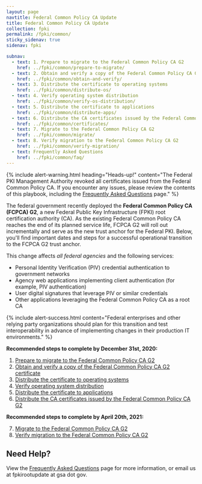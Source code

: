 ```yaml
---
layout: page
navtitle: Federal Common Policy CA Update
title: Federal Common Policy CA Update
collection: fpki
permalink: /fpki/common/
sticky_sidenav: true
sidenav: fpki

subnav:
  - text: 1. Prepare to migrate to the Federal Common Policy CA G2
    href: ../fpki/common/prepare-to-migrate/
  - text: 2. Obtain and verify a copy of the Federal Common Policy CA G2 certificate
    href: ../fpki/common/obtain-and-verify/
  - text: 3. Distribute the certificate to operating systems
    href: ../fpki/common/distribute-os/
  - text: 4. Verify operating system distribution
    href: ../fpki/common/verify-os-distribution/
  - text: 5. Distribute the certificate to applications
    href: ../fpki/common/distribute-apps/
  - text: 6. Distribute the CA certificates issued by the Federal Common Policy CA G2
    href: ../fpki/common/certificates/
  - text: 7. Migrate to the Federal Common Policy CA G2
    href: ../fpki/common/migrate/
  - text: 8. Verify migration to the Federal Common Policy CA G2
    href: ../fpki/common/verify-migration/
  - text: Frequently Asked Questions
    href: ../fpki/common/faq/
---
```


{% include alert-warning.html heading="Heads-up!" content="The Federal PKI Management Authority revoked all certificates issued from the Federal Common Policy CA.  If you encounter any issues, please review the contents of this playbook, including the <a href="{{site.baseurl}}/fpki/common/faq/" target="_blank" rel="noopener">Frequently Asked Questions</a> page." %} 

The federal government recently deployed the **Federal Common Policy CA (FCPCA) G2**, a new Federal Public Key Infrastructure (FPKI) root certification authority (CA). As the existing Federal Common Policy CA reaches the end of its planned service life, FCPCA G2 will roll out incrementally and serve as the new trust anchor for the Federal PKI. Below, you'll find important dates and steps for a successful operational transition to the FCPCA G2 trust anchor.

This change affects *all federal agencies* and the following services:

- Personal Identity Verification (PIV) credential authentication to government networks
- Agency web applications implementing client authentication (for example, PIV authentication)
- User digital signatures that leverage PIV or similar credentials
- Other applications leveraging the Federal Common Policy CA as a root CA

{% include alert-success.html content="Federal enterprises and other relying party organizations should plan for this transition and test interoperability in advance of implementing changes in their production IT environments." %} 

**Recommended steps to complete by December 31st, 2020:**

<ol>
   <li><a href="{{site.baseurl}}/fpki/common/prepare-to-migrate/">Prepare to migrate to the Federal Common Policy CA G2</a></li>
   <li><a href="{{site.baseurl}}/fpki/common/obtain-and-verify/">Obtain and verify a copy of the Federal Common Policy CA G2 certificate</a></li>
   <li><a href="{{site.baseurl}}/fpki/common/distribute-os/">Distribute the certificate to operating systems</a></li>
   <li><a href="{{site.baseurl}}/fpki/common/verify-os-distribution/">Verify operating system distribution</a></li>
   <li><a href="{{site.baseurl}}/fpki/common/distribute-apps/">Distribute the certificate to applications</a></li>
   <li><a href="{{site.baseurl}}/fpki/common/certificates/">Distribute the CA certificates issued by the Federal Common Policy CA G2</a></li>
</ol>
    
**Recommended steps to complete by April 20th, 2021:**

<ol>
   <li value="7"><a href="{{site.baseurl}}/fpki/common/migrate/">Migrate to the Federal Common Policy CA G2</a></li>
   <li value="8"><a href="{{site.baseurl}}/fpki/common/verify-migration/">Verify migration to the Federal Common Policy CA G2</a></li>
</ol>

## Need Help?

View the [Frequently Asked Questions]({{site.baseurl}}/fpki/common/faq/) page for more information, or email us at fpkirootupdate at gsa dot gov.



